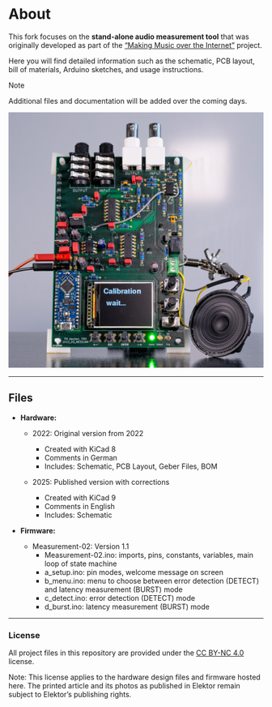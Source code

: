 # About

This fork focuses on the **stand-alone audio measurement tool** that was originally developed as part of the [“Making Music over the Internet”](https://github.com/StephanBorucki/MusizierenUeberDasInternet) project.

Here you will find detailed information such as the schematic, PCB layout, bill of materials, Arduino sketches, and usage instructions.

> [!NOTE]
> Additional files and documentation will be added over the coming days.

<img src="img/PCB3.jpg" alt="PCB" width="1000"/>

---
## Files
- **Hardware:**
  - 2022: Original version from 2022
    - Created with KiCad 8
    - Comments in German
    - Includes: Schematic, PCB Layout, Geber Files, BOM
      
  - 2025: Published version with corrections
    - Created with KiCad 9
    - Comments in English
    - Includes: Schematic
      
- **Firmware:**
  - Measurement-02: Version 1.1
    - Measurement-02.ino: imports, pins, constants, variables, main loop of state machine
    - a_setup.ino: pin modes, welcome message on screen
    - b_menu.ino: menu to choose between error detection (DETECT) and latency measurement (BURST) mode
    - c_detect.ino: error detection (DETECT) mode
    - d_burst.ino: latency measurement (BURST) mode     

---

### License
All project files in this repository are provided under the [CC BY-NC 4.0](https://creativecommons.org/licenses/by-nc/4.0/) license.

Note: This license applies to the hardware design files and firmware hosted here.
The printed article and its photos as published in Elektor remain subject to Elektor’s publishing rights.
